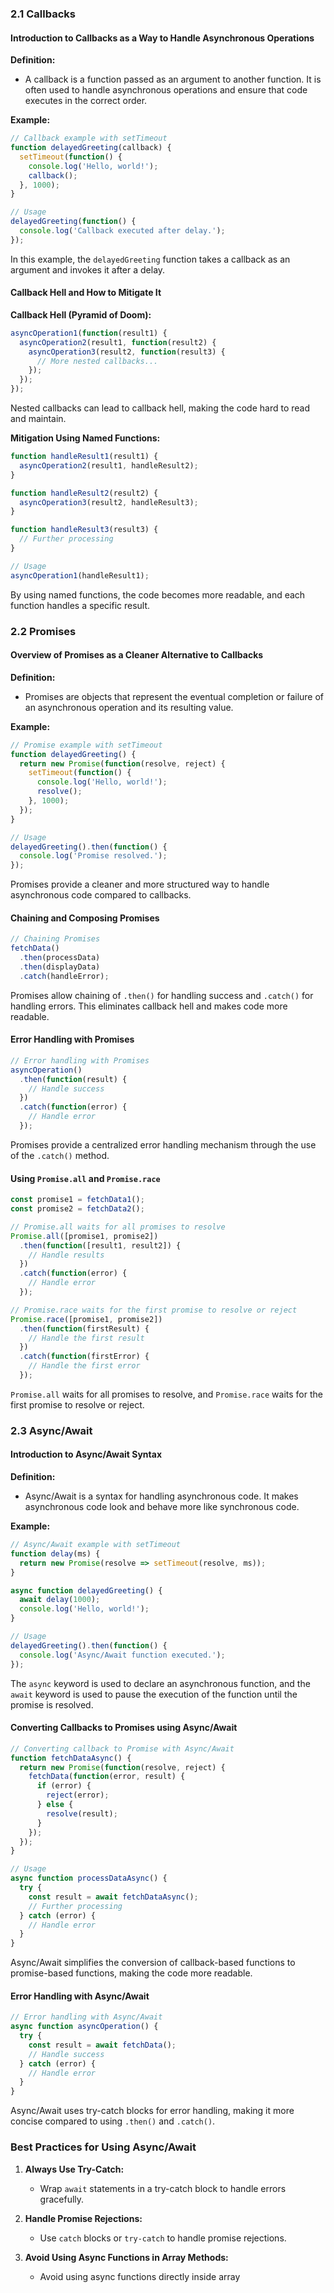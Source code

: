 ### 2.1 Callbacks

#### Introduction to Callbacks as a Way to Handle Asynchronous Operations

**Definition:**

- A callback is a function passed as an argument to another function. It is often used to handle asynchronous operations and ensure that code executes in the correct order.

**Example:**

```javascript
// Callback example with setTimeout
function delayedGreeting(callback) {
  setTimeout(function() {
    console.log('Hello, world!');
    callback();
  }, 1000);
}

// Usage
delayedGreeting(function() {
  console.log('Callback executed after delay.');
});
```

In this example, the `delayedGreeting` function takes a callback as an argument and invokes it after a delay.

#### Callback Hell and How to Mitigate It

**Callback Hell (Pyramid of Doom):**

```javascript
asyncOperation1(function(result1) {
  asyncOperation2(result1, function(result2) {
    asyncOperation3(result2, function(result3) {
      // More nested callbacks...
    });
  });
});
```

Nested callbacks can lead to callback hell, making the code hard to read and maintain.

**Mitigation Using Named Functions:**

```javascript
function handleResult1(result1) {
  asyncOperation2(result1, handleResult2);
}

function handleResult2(result2) {
  asyncOperation3(result2, handleResult3);
}

function handleResult3(result3) {
  // Further processing
}

// Usage
asyncOperation1(handleResult1);
```

By using named functions, the code becomes more readable, and each function handles a specific result.

### 2.2 Promises

#### Overview of Promises as a Cleaner Alternative to Callbacks

**Definition:**

- Promises are objects that represent the eventual completion or failure of an asynchronous operation and its resulting value.

**Example:**

```javascript
// Promise example with setTimeout
function delayedGreeting() {
  return new Promise(function(resolve, reject) {
    setTimeout(function() {
      console.log('Hello, world!');
      resolve();
    }, 1000);
  });
}

// Usage
delayedGreeting().then(function() {
  console.log('Promise resolved.');
});
```

Promises provide a cleaner and more structured way to handle asynchronous code compared to callbacks.

#### Chaining and Composing Promises

```javascript
// Chaining Promises
fetchData()
  .then(processData)
  .then(displayData)
  .catch(handleError);
```

Promises allow chaining of `.then()` for handling success and `.catch()` for handling errors. This eliminates callback hell and makes code more readable.

#### Error Handling with Promises

```javascript
// Error handling with Promises
asyncOperation()
  .then(function(result) {
    // Handle success
  })
  .catch(function(error) {
    // Handle error
  });
```

Promises provide a centralized error handling mechanism through the use of the `.catch()` method.

#### Using `Promise.all` and `Promise.race`

```javascript
const promise1 = fetchData1();
const promise2 = fetchData2();

// Promise.all waits for all promises to resolve
Promise.all([promise1, promise2])
  .then(function([result1, result2]) {
    // Handle results
  })
  .catch(function(error) {
    // Handle error
  });

// Promise.race waits for the first promise to resolve or reject
Promise.race([promise1, promise2])
  .then(function(firstResult) {
    // Handle the first result
  })
  .catch(function(firstError) {
    // Handle the first error
  });
```

`Promise.all` waits for all promises to resolve, and `Promise.race` waits for the first promise to resolve or reject.

### 2.3 Async/Await

#### Introduction to Async/Await Syntax

**Definition:**

- Async/Await is a syntax for handling asynchronous code. It makes asynchronous code look and behave more like synchronous code.

**Example:**

```javascript
// Async/Await example with setTimeout
function delay(ms) {
  return new Promise(resolve => setTimeout(resolve, ms));
}

async function delayedGreeting() {
  await delay(1000);
  console.log('Hello, world!');
}

// Usage
delayedGreeting().then(function() {
  console.log('Async/Await function executed.');
});
```

The `async` keyword is used to declare an asynchronous function, and the `await` keyword is used to pause the execution of the function until the promise is resolved.

#### Converting Callbacks to Promises using Async/Await

```javascript
// Converting callback to Promise with Async/Await
function fetchDataAsync() {
  return new Promise(function(resolve, reject) {
    fetchData(function(error, result) {
      if (error) {
        reject(error);
      } else {
        resolve(result);
      }
    });
  });
}

// Usage
async function processDataAsync() {
  try {
    const result = await fetchDataAsync();
    // Further processing
  } catch (error) {
    // Handle error
  }
}
```

Async/Await simplifies the conversion of callback-based functions to promise-based functions, making the code more readable.

#### Error Handling with Async/Await

```javascript
// Error handling with Async/Await
async function asyncOperation() {
  try {
    const result = await fetchData();
    // Handle success
  } catch (error) {
    // Handle error
  }
}
```

Async/Await uses try-catch blocks for error handling, making it more concise compared to using `.then()` and `.catch()`.

### Best Practices for Using Async/Await

1. **Always Use Try-Catch:**
   - Wrap `await` statements in a try-catch block to handle errors gracefully.

2. **Handle Promise Rejections:**
   - Use `catch` blocks or `try-catch` to handle promise rejections.

3. **Avoid Using Async Functions in Array Methods:**
   - Avoid using async functions directly inside array
